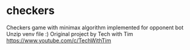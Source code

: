 # checkers
Checkers game with minimax algorithm implemented for opponent bot
Unzip venv file :)
Original project by Tech with Tim https://www.youtube.com/c/TechWithTim
